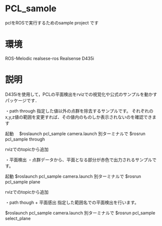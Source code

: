 # PCL_samole
pclをROSで実行するためのsample project です


# 環境
ROS-Melodic
realsese-ros
Realsense D435i

# 説明
D435iを使用して，PCLの平面検出をrvizでの視覚化や公式のサンプルを動かすパッケージです．

・path through
 指定した値以外の点群を除去するサンプルです。
 それぞれのx,y,z値の範囲を変更すれば、その値内のものしか表示されないのを確認できます
 
 起動　
 $roslaunch pcl_sample camera.launch
 別ターミナルで
 $rosrun pcl_sample through
 
 rvizでのtopicから追加
 
 ・平面検出
 ・点群データから、平面となる部分が赤色で出力されるサンプルです。
 
 起動
 $roslaunch pcl_sample camera.launch
 別ターミナルで
 $rosrun pcl_sample plane
 
  rvizでのtopicから追加
  
  ・path though + 平面感出
  指定した範囲名での平面検出を行います。
  
 $roslaunch pcl_sample camera.launch
 別ターミナルで
 $rosrun pcl_sample select_plane
  
 
